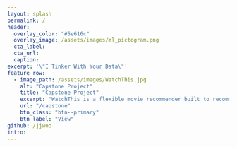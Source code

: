 ```yaml
---
layout: splash
permalink: /
header:
  overlay_color: "#5e616c"
  overlay_image: /assets/images/ml_pictogram.png
  cta_label: 
  cta_url: 
  caption: 
excerpt: '\"I Tinker With Your Data\"'
feature_row:
  - image_path: /assets/images/WatchThis.jpg
    alt: "Capstone Project"
    title: "Capstone Project"
    excerpt: "WatchThis is a flexible movie recommender built to recommend movies to user. The user can input his/her favourite director, cast or genre, WatchThis is smart to recommend movies based on diverse choices.<br>"
    url: "/capstone"
    btn_class: "btn--primary"
    btn_label: "View"
github: /jjwoo
intro:
---
```

